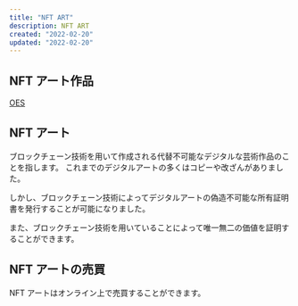 ```yaml
---
title: "NFT ART"
description: NFT ART
created: "2022-02-20"
updated: "2022-02-20"
---
```


## NFT アート作品

[OES](https://opensea.io/assets/matic/0x2953399124f0cbb46d2cbacd8a89cf0599974963/32028788437832934825718505226438966821637240656831399541727970794692627398661/)

## NFT アート

ブロックチェーン技術を用いて作成される代替不可能なデジタルな芸術作品のことを指します。
これまでのデジタルアートの多くはコピーや改ざんがありました。

しかし、ブロックチェーン技術によってデジタルアートの偽造不可能な所有証明書を発行することが可能になりました。

また、ブロックチェーン技術を用いていることによって唯一無二の価値を証明することができます。

## NFT アートの売買

NFT アートはオンライン上で売買することができます。
